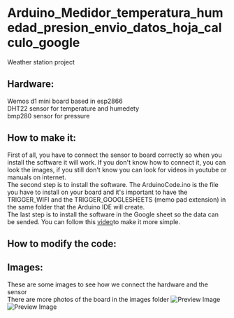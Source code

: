 # Arduino_Medidor_temperatura_humedad_presion_envio_datos_hoja_calculo_google

Weather station project

## Hardware:

Wemos d1 mini board based in esp2866<br/>
DHT22 sensor for temperature and humedety<br/>
bmp280 sensor for pressure

## How to make it:

First of all, you have to connect the sensor to board correctly so when you install the software it will work. If you don't know how to connect it, you can look the images, if you still don't know you can look for videos in youtube or manuals on internet.<br/>
The second step is to install the software. The ArduinoCode.ino is the file you have to install on your board and it's important to have the TRIGGER_WIFI and the TRIGGER_GOOGLESHEETS (memo pad extension) in the same folder that the Arduino IDE will create.<br/>
The last step is to install the software in the Google sheet so the data can be sended. You can follow this [video](https://youtu.be/GOiLbs5Sidc)to make it more simple.

## How to modify the code:



## Images:
These are some images to see how we connect the hardware and the sensor<br/>
There are more photos of the board in the images folder
![Preview Image](https://github.com/ManuelHernandezDorta/Arduino_Medidor_temperatura_humedad_presion_envio_datos_hoja_calculo_google/blob/main/images/1610966629715.jpg)
![Preview Image](https://github.com/ManuelHernandezDorta/Arduino_Medidor_temperatura_humedad_presion_envio_datos_hoja_calculo_google/blob/main/images/1610966629722.jpg)
